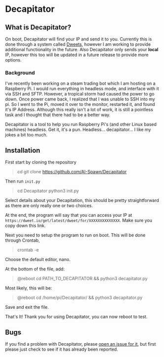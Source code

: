 
# Decapitator

## What is Decapitator?
On boot, Decapitator will find your IP and send it to you. Currently this is done through a system called [Dweets](https://dweet.io), however I am working to provide additional functionality in the future. Also Decapitator only sends your **local** IP, however this too will be updated in a future release to provide more options.

### Background
I've recently been working on a steam trading bot which I am hosting on a Raspberry Pi. I would run everything in headless mode, and interface with it via SSH and SFTP. However, a tropical storm had caused the power to go down. Once power came back, I realized that I was unable to SSH into my pi. So I went to the Pi, moved it over to the monitor, restarted it, and found it's IP Address. Although this really isn't a lot of work, it is still a pointless task and I thought that there had to be a better way. 

Decapitator is a tool to help you run Raspberry Pi's (and other Linux based machines) headless. Get it, it's a pun. Headless... decapitator... I like my jokes a bit too much.  




## Installation
First start by cloning the repository

>cd
>git clone https://github.com/AI-Spawn/Decapitator
>
Then run `init.py`

> cd Decapitator 
> python3 init.py

Select details about your Decapitation, this should be pretty straightforward as there are only really one or two choices.

At the end, the program will say that you can access your IP at `https://dweet.io/get/latest/dweet/for/XXXXXXXXXXXXXX`. Make sure you copy down this link. 



Next you need to setup the program to run on boot. This will be done through Crontab,

> crontab -e

Choose the default editor, nano.

At the bottom of the file, add:

> @reboot cd PATH_TO_DECAPITATOR && python3 decapitator.py

Most likely, this will be:

> @reboot cd /home/pi/Decapitator/ && python3 decapitator.py

Save and exit the file.



That's It! Thank you for using Decapitator, you can now reboot to test. 


## Bugs
If you find a problem with Decapitator, please [open an issue for it]([https://github.com/AI-Spawn/Decapitator/issues/new](https://github.com/AI-Spawn/Decapitator/issues/new)), but first please just check to see if it has already been reported. 
